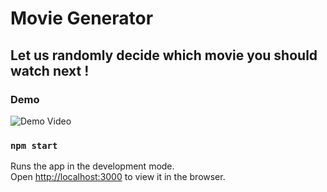 # Movie Generator

## Let us randomly decide which movie you should watch next !

### Demo

![Demo Video](https://github.com/mansi-manhas/movie-generator/blob/main/ezgif.com-gif-maker.gif)

### `npm start`

Runs the app in the development mode.\
Open [http://localhost:3000](http://localhost:3000) to view it in the browser.
